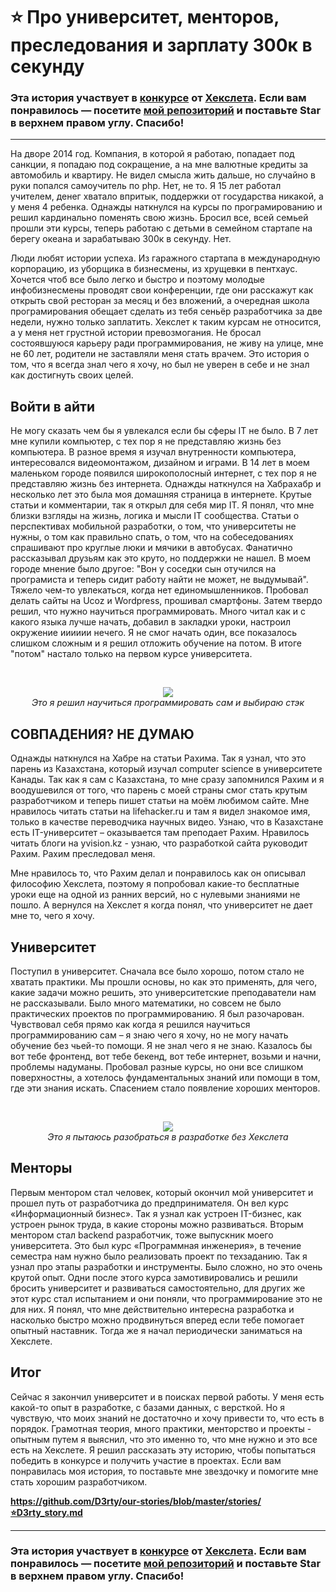 # ⭐️ Про университет, менторов, преследования и зарплату 300к в секунду 

### Эта история участвует в [конкурсе](http://mystory.hexlet.io/) от [Хекслета](https://ru.hexlet.io/). Если вам понравилось — посетите [мой репозиторий](https://github.com/D3rty/our-stories) и поставьте Star в верхнем правом углу. Спасибо!

---

На дворе 2014 год. Компания, в которой я работаю, попадает под санкции, я попадаю под сокращение, а на мне валютные кредиты за автомобиль и квартиру. Не видел смысла жить дальше, но случайно в руки попался самоучитель по php. Нет, не то. Я 15 лет работал учителем, денег хватало впритык, поддержки от государства никакой, а у меня 4 ребенка. Однажды наткнулся на курсы по програмированию и решил кардинально поменять свою жизнь. Бросил все, всей семьей прошли эти курсы, теперь работаю с детьми в семейном стартапе на берегу океана и зарабатываю 300к в секунду. Нет.

Люди любят истории успеха. Из гаражного стартапа в международную корпорацию, из уборщика в бизнесмены, из хрущевки в пентхаус. Хочется чтоб все было легко и быстро и поэтому молодые инфобизнесмены проводят свои конференции, где они расскажут как открыть свой ресторан за месяц и без вложений, а очередная школа програмирования обещает сделать из тебя сеньёр разработчика за две недели, нужно только заплатить. Хекслет к таким курсам не относится, а у меня нет грустной истории превозмогания. Не бросал состоявшуюся карьеру ради программирования, не живу на улице, мне не 60 лет, родители не заставляли меня стать врачем. Это история о том, что я всегда знал чего я хочу, но был не уверен в себе и не знал как достигнуть своих целей.

## Войти в айти
Не могу сказать чем бы я увлекался если бы сферы IT не было. В 7 лет мне купили компьютер, с тех пор я не представляю жизнь без компьютера. В разное время я изучал внутренности компьютера, интересовался видеомонтажом, дизайном и играми.
В 14 лет в моем маленьком городе появился широкополосный интернет, с тех пор я не представляю жизнь без интернета. Однажды наткнулся на Хабрахабр и несколько лет это была моя домашняя страница в интернете. Крутые статьи и комментарии, так я открыл для себя мир IT. Я понял, что мне близки взгляды на жизнь, логика и мысли IT сообщества. Cтатьи о перспективах мобильной разработки, о том, что университеты не нужны, о том как правильно спать, о том, что на собеседованиях спрашивают про круглые люки и мячики в автобусах. Фанатично рассказывал друзьям как это круто, но поддержки не нашел. В моем городе мнение было другое: "Вон у соседки сын отучился на програмиста и теперь сидит работу найти не может, не выдумывай". Тяжело чем-то увлекаться, когда нет единомышленников.
Пробовал делать сайты на Ucoz и Wordpress, прошивал смартфоны. Затем твердо решил, что нужно научиться программировать. Много читал как и с какого языка лучше начать, добавил в закладки уроки, настроил окружение ииииии нечего. Я не смог начать один, все показалось слишком сложным и я решил отложить обучение на потом. В итоге "потом" настало только на первом курсе университета.

<br>
<p align="center">
  <img src="https://i.imgur.com/WdztWLn.jpg"><br>
  <i>Это я решил научиться программировать сам и выбираю стэк</i>
</p>

## СОВПАДЕНИЯ? НЕ ДУМАЮ
Однажды наткнулся на Хабре на статьи Рахима. Так я узнал, что это парень из Казахстана, который изучал computer science в университете Канады. Так как я сам с Казахстана, то мне сразу запомнился Рахим и я воодушевился от того, что парень с моей страны смог стать крутым разработчиком и теперь пишет статьи на моём любимом сайте. 
Мне нравилось читать статьи на lifehacker.ru и там я видел знакомое имя, только в качестве переводчика научных видео. Узнаю, что в Казахстане есть IT-университет – оказывается там преподает Рахим. Нравилось читать блоги на yvision.kz - узнаю, что разработкой сайта руководит Рахим. Рахим преследовал меня.

Мне нравилось то, что Рахим делал и понравилось как он описывал философию Хекслета, поэтому я попробовал какие-то бесплатные уроки еще на одной из ранних версий, но с нулевыми знаниями не пошло. А вернулся на Хекслет я когда понял, что университет не дает мне то, чего я хочу.

## Университет
Поступил в университет. Сначала все было хорошо, потом стало не хватать практики. Мы прошли основы, но как это применять, для чего, какие задачи можно решить, это университетские преподаватели нам не рассказывали. Было много математики, но совсем не было практических проектов по программированию. Я был разочарован. Чувствовал себя прямо как когда я решился научиться программированию сам – я знаю чего я хочу, но не могу начать обучение без чьей-то помощи. Я не знал чего я не знаю. Казалось бы вот тебе фронтенд, вот тебе бекенд, вот тебе интернет, возьми и начни, проблемы надуманы. Пробовал разные курсы, но они все слишком поверхностны, а хотелось фундаментальных знаний или помощи в том, где эти знания искать. Спасением стало появление хороших менторов.

<br>
<p align="center">
  <img src="https://i.imgur.com/r2I8Ing.jpg"><br>
  <i>Это я пытаюсь разобраться в разработке без Хекслета</i>
</p>

## Менторы
Первым ментором стал человек, который окончил мой университет и прошел путь от разработчика до предпринимателя. Он вел курс «Информационный бизнес». Так я узнал как устроен IT-бизнес, как устроен рынок труда, в какие стороны можно развиваться. 
Вторым ментором стал backend разработчик, тоже выпускник моего университета. Это был курс «Программная инженерия», в течение семестра нам нужно было реализовать проект по техзаданию. Так я узнал про этапы разработки и инструменты. Было сложно, но это очень крутой опыт. Одни после этого курса замотивировались и решили бросить университет и развиваться самостоятельно, для других же этот курс стал испытанием и они поняли, что программирование это не для них. Я понял, что мне действительно интересна разработка и насколько быстро можно продвинуться вперед если тебе помогает опытный наставник. Тогда же я начал периодически заниматься на Хекслете.

## Итог
Сейчас я закончил университет и в поисках первой работы. У меня есть какой-то опыт в разработке, с базами данных, с версткой. Но я чувствую, что моих знаний не достаточно и хочу привести то, что есть в порядок. Грамотная теория, много практики, менторство и проекты - опытным путем я выяснил, что это именно то, что мне нужно и это все есть на Хекслете. Я решил рассказать эту историю, чтобы попытаться победить в конкурсе и получить участие в проектах. Если вам понравилась моя история, то поставьте мне звездочку и помогите мне стать хорошим разработчиком.

**https://github.com/D3rty/our-stories/blob/master/stories/⭐️D3rty_story.md**

---

### Эта история участвует в [конкурсе](http://mystory.hexlet.io/) от [Хекслета](https://ru.hexlet.io/). Если вам понравилось — посетите [мой репозиторий](https://github.com/D3rty/our-stories) и поставьте Star в верхнем правом углу. Спасибо!